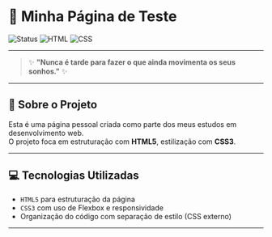 
# 🌟 Minha Página de Teste

![Status](https://img.shields.io/badge/Projeto-Em%20Desenvolvimento-yellow?style=for-the-badge)
![HTML](https://img.shields.io/badge/HTML5-E44D26?style=for-the-badge&logo=html5&logoColor=white)
![CSS](https://img.shields.io/badge/CSS3-264DE4?style=for-the-badge&logo=css3&logoColor=white)

---

> ✨ **"Nunca é tarde para fazer o que ainda movimenta os seus sonhos."** ✨

---

## 🧾 Sobre o Projeto

Esta é uma página pessoal criada como parte dos meus estudos em desenvolvimento web.  
O projeto foca em estruturação com **HTML5**, estilização com **CSS3**.

---

## 💻 Tecnologias Utilizadas

- `HTML5` para estruturação da página
- `CSS3` com uso de Flexbox e responsividade
- Organização do código com separação de estilo (CSS externo)

---
